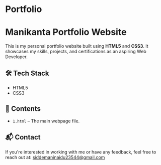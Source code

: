 # Portfolio
# Manikanta Portfolio Website

This is my personal portfolio website built using **HTML5** and **CSS3**. It showcases my skills, projects, and certifications as an aspiring Web Developer.

## 🛠 Tech Stack
- HTML5
- CSS3

## 📁 Contents
- `1.html` – The main webpage file.

## 📬 Contact
If you're interested in working with me or have any feedback, feel free to reach out at: siddemaninaidu23544@gmail.com
